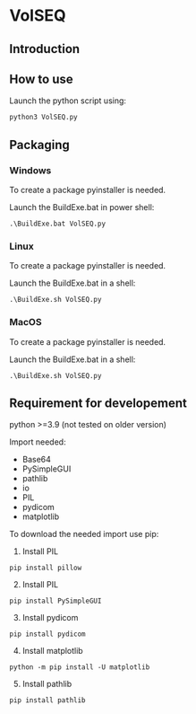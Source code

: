 # VolSEQ

## Introduction

## How to use
Launch the python script using:

```
python3 VolSEQ.py
```

## Packaging

### Windows

To create a package pyinstaller is needed.

Launch the BuildExe.bat in power shell:

```
.\BuildExe.bat VolSEQ.py
```

### Linux

To create a package pyinstaller is needed.

Launch the BuildExe.bat in a shell:

```
.\BuildExe.sh VolSEQ.py
```

### MacOS

To create a package pyinstaller is needed.

Launch the BuildExe.bat in a shell:

```
.\BuildExe.sh VolSEQ.py
```

## Requirement for developement

python >=3.9 (not tested on older version)

Import needed:
 - Base64
 - PySimpleGUI
 - pathlib
 - io
 - PIL
 - pydicom
 - matplotlib

To download the needed import use pip:

1. Install PIL

```
pip install pillow
```

2. Install PIL

```
pip install PySimpleGUI
```

3. Install pydicom

```
pip install pydicom
```

4. Install matplotlib

```
python -m pip install -U matplotlib
```

5. Install pathlib

```
pip install pathlib
```